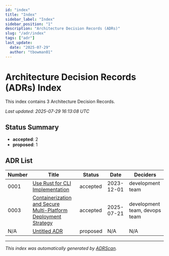 ```yaml
---
id: "index"
title: "Index"
sidebar_label: "Index"
sidebar_position: "1"
description: "Architecture Decision Records (ADRs)"
slug: "/adr/index"
tags: ["adr"]
last_update:
  date: "2025-07-29"
  author: "tbowman01"
---
```


# Architecture Decision Records (ADRs) Index

This index contains 3 Architecture Decision Records.

*Last updated: 2025-07-29 16:13:08 UTC*

## Status Summary

- **accepted**: 2
- **proposed**: 1

## ADR List

| Number | Title | Status | Date | Deciders |
|--------|-------|--------|------|----------|
| 0001 | [Use Rust for CLI Implementation](/0001-use-rust-for-cli) | accepted | 2023-12-01 | development team |
| 0003 | [Containerization and Secure Multi-Platform Deployment Strategy](/0003-containerization-deployment-strategy) | accepted | 2025-07-21 | development team, devops team |
| N/A | [Untitled ADR](/index) | proposed | N/A | N/A |

---

*This index was automatically generated by [ADRScan](https://github.com/tbowman01/PhotonDrift).*
